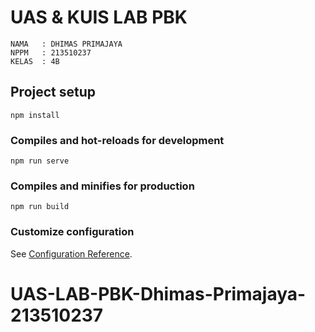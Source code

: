# UAS & KUIS LAB PBK
```
NAMA   : DHIMAS PRIMAJAYA
NPPM   : 213510237
KELAS  : 4B
```

## Project setup
```
npm install
```

### Compiles and hot-reloads for development
```
npm run serve
```

### Compiles and minifies for production
```
npm run build
```

### Customize configuration
See [Configuration Reference](https://cli.vuejs.org/config/).
# UAS-LAB-PBK-Dhimas-Primajaya-213510237
